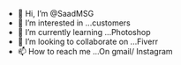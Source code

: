 - 👋 Hi, I’m @SaadMSG
- 👀 I’m interested in ...customers
- 🌱 I’m currently learning ...Photoshop
- 💞️ I’m looking to collaborate on ...Fiverr
- 📫 How to reach me ...On gmail/ Instagram

<!---
SaadMSG/SaadMSG is a ✨ special ✨ repository because its `README.md` (this file) appears on your GitHub profile.
You can click the Preview link to take a look at your changes.
--->

